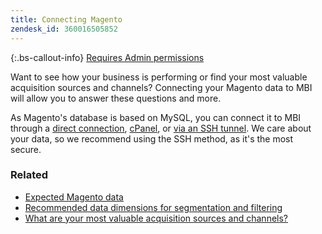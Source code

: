 ```yaml
---
title: Connecting Magento
zendesk_id: 360016505852
---
```


{:.bs-callout-info}
[Requires Admin permissions](../../administrator/user-management/user-management.md)

Want to see how your business is performing or find your most valuable acquisition sources and channels? Connecting your Magento data to MBI will allow you to answer these questions and more.

As Magento's database is based on MySQL, you can connect it to MBI through a [direct connection](../data-analyst/importing-data/integrations/mysql-via-a-direct-connection.md), [cPanel](../data-analyst/importing-data/integrations/mysql-via-cpanel.md), or [via an SSH tunnel](../data-analyst/importing-data/integrations/mysql-via-ssh-tunnel.md). We care about your data, so we recommend using the SSH method, as it's the most secure.

### Related

* [Expected Magento data](../data-analyst/importing-data/integrations/magento-data.md)
* [Recommended data dimensions for segmentation and filtering](../../best-practices/segment-filter.md)
* [What are your most valuable acquisition sources and channels?](../data-analyst/analysis/most-value-source-channel.md)

